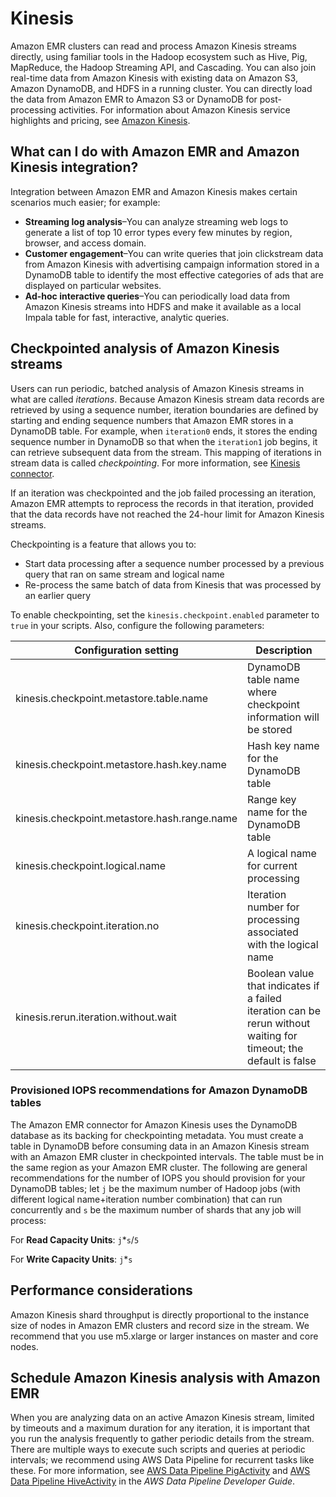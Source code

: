 # Kinesis<a name="emr-kinesis"></a>

Amazon EMR clusters can read and process Amazon Kinesis streams directly, using familiar tools in the Hadoop ecosystem such as Hive, Pig, MapReduce, the Hadoop Streaming API, and Cascading\. You can also join real\-time data from Amazon Kinesis with existing data on Amazon S3, Amazon DynamoDB, and HDFS in a running cluster\. You can directly load the data from Amazon EMR to Amazon S3 or DynamoDB for post\-processing activities\. For information about Amazon Kinesis service highlights and pricing, see [Amazon Kinesis](https://aws.amazon.com/kinesis/)\.

## What can I do with Amazon EMR and Amazon Kinesis integration?<a name="kinesis-use-cases"></a>

 Integration between Amazon EMR and Amazon Kinesis makes certain scenarios much easier; for example: 
+ **Streaming log analysis**–You can analyze streaming web logs to generate a list of top 10 error types every few minutes by region, browser, and access domain\. 
+ **Customer engagement**–You can write queries that join clickstream data from Amazon Kinesis with advertising campaign information stored in a DynamoDB table to identify the most effective categories of ads that are displayed on particular websites\. 
+ **Ad\-hoc interactive queries**–You can periodically load data from Amazon Kinesis streams into HDFS and make it available as a local Impala table for fast, interactive, analytic queries\.

## Checkpointed analysis of Amazon Kinesis streams<a name="kinesis-checkpoint"></a>

Users can run periodic, batched analysis of Amazon Kinesis streams in what are called *iterations*\. Because Amazon Kinesis stream data records are retrieved by using a sequence number, iteration boundaries are defined by starting and ending sequence numbers that Amazon EMR stores in a DynamoDB table\. For example, when `iteration0` ends, it stores the ending sequence number in DynamoDB so that when the `iteration1` job begins, it can retrieve subsequent data from the stream\. This mapping of iterations in stream data is called *checkpointing*\. For more information, see [Kinesis connector](https://aws.amazon.com/elasticmapreduce/faqs/#kinesis-connector)\.

If an iteration was checkpointed and the job failed processing an iteration, Amazon EMR attempts to reprocess the records in that iteration, provided that the data records have not reached the 24\-hour limit for Amazon Kinesis streams\. 

Checkpointing is a feature that allows you to: 
+ Start data processing after a sequence number processed by a previous query that ran on same stream and logical name
+ Re\-process the same batch of data from Kinesis that was processed by an earlier query

 To enable checkpointing, set the `kinesis.checkpoint.enabled` parameter to `true` in your scripts\. Also, configure the following parameters:


| Configuration setting | Description | 
| --- | --- | 
| kinesis\.checkpoint\.metastore\.table\.name | DynamoDB table name where checkpoint information will be stored | 
| kinesis\.checkpoint\.metastore\.hash\.key\.name | Hash key name for the DynamoDB table | 
| kinesis\.checkpoint\.metastore\.hash\.range\.name | Range key name for the DynamoDB table | 
| kinesis\.checkpoint\.logical\.name | A logical name for current processing | 
| kinesis\.checkpoint\.iteration\.no | Iteration number for processing associated with the logical name | 
| kinesis\.rerun\.iteration\.without\.wait | Boolean value that indicates if a failed iteration can be rerun without waiting for timeout; the default is false | 

### Provisioned IOPS recommendations for Amazon DynamoDB tables<a name="kinesis-checkpoint-DDB"></a>

The Amazon EMR connector for Amazon Kinesis uses the DynamoDB database as its backing for checkpointing metadata\. You must create a table in DynamoDB before consuming data in an Amazon Kinesis stream with an Amazon EMR cluster in checkpointed intervals\. The table must be in the same region as your Amazon EMR cluster\. The following are general recommendations for the number of IOPS you should provision for your DynamoDB tables; let `j` be the maximum number of Hadoop jobs \(with different logical name\+iteration number combination\) that can run concurrently and `s` be the maximum number of shards that any job will process:

For **Read Capacity Units**: `j`\*`s`/`5`

For **Write Capacity Units**: `j`\*`s`

## Performance considerations<a name="w142aac67b9b8"></a>

Amazon Kinesis shard throughput is directly proportional to the instance size of nodes in Amazon EMR clusters and record size in the stream\. We recommend that you use m5\.xlarge or larger instances on master and core nodes\.

## Schedule Amazon Kinesis analysis with Amazon EMR<a name="w142aac67b9c10"></a>

 When you are analyzing data on an active Amazon Kinesis stream, limited by timeouts and a maximum duration for any iteration, it is important that you run the analysis frequently to gather periodic details from the stream\. There are multiple ways to execute such scripts and queries at periodic intervals; we recommend using AWS Data Pipeline for recurrent tasks like these\. For more information, see [AWS Data Pipeline PigActivity](https://docs.aws.amazon.com/datapipeline/latest/DeveloperGuide/dp-object-pigactivity.html) and [AWS Data Pipeline HiveActivity](https://docs.aws.amazon.com/datapipeline/latest/DeveloperGuide/dp-object-hiveactivity.html) in the *AWS Data Pipeline Developer Guide*\.